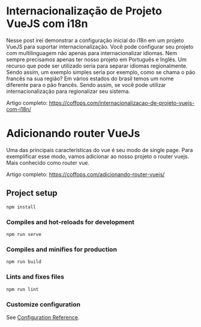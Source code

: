 # Internacionalização de Projeto VueJS com i18n

Nesse post irei demonstrar a configuração inicial do i18n em um projeto VueJS para suportar internacionalização.
Você pode configurar seu projeto com multilinguagem não apenas para internacionalizar idiomas.
Nem sempre precisamos apenas ter nosso projeto em Português e Inglês.
Um recurso que pode ser utilizado seria para separar idiomas regionalmente. Sendo assim, um exemplo simples seria por exemplo, como se chama o pão francês na sua região?
Em vários estados do brasil temos um nome diferente para o pão francês. Sendo assim, se você pode utilizar internacionalização para regionalizar seu sistema.

Artigo completo: https://coffops.com/internacionalizacao-de-projeto-vuejs-com-i18n/

# Adicionando router VueJs

Uma das principais características do vue é seu modo de single page. Para exemplificar esse modo, vamos adicionar ao nosso projeto o router vuejs. Mais conhecido como router vue.

Artigo completo: https://coffops.com/adicionando-router-vuejs/

## Project setup
```
npm install
```

### Compiles and hot-reloads for development
```
npm run serve
```

### Compiles and minifies for production
```
npm run build
```

### Lints and fixes files
```
npm run lint
```

### Customize configuration
See [Configuration Reference](https://cli.vuejs.org/config/).
